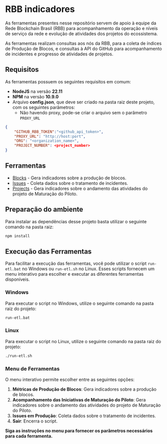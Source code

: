 # RBB indicadores

As ferramentas presentes nesse repositório servem de apoio à equipe da Rede Blockchain Brasil (RBB) para acompanhamento da operação e níveis de serviço da rede e evolução de atividades dos projetos do ecossistema.

As ferramentas realizam consultas aos nós da RBB, para a coleta de índices de Produção de Blocos, e consultas à API do GitHub para acompanhamento de incidentes e progresso de atividades de projetos.

## Requisitos

As ferramentas possuem os seguintes requisitos em comum:

- **NodeJS** na versão **22.11**
- **NPM** na versão **10.9.0**
- Arquivo **config.json**, que deve ser criado na pasta raiz deste projeto, com os seguintes parâmetros:
  - Não havendo proxy, pode-se criar o arquivo sem o parâmetro `PROXY_URL`

```json
{   
    "GITHUB_RBB_TOKEN":"<github_api_token>",
    "PROXY_URL": "http://host:port",
    "ORG": "<organization_name>",
    "PROJECT_NUMBER": <project_number>
}
```

## Ferramentas

- [Blocks](Blocks/README.md) - Gera indicadores sobre a produção de blocos.
- [Issues](Issues/README.md) - Coleta dados sobre o tratamento de incidentes.
- [Projects](Projects/README.md) - Gera indicadores sobre o andamento das atividades do projeto de Maturação do Piloto.

## Preparação do ambiente

Para instalar as dependências desse projeto basta utilizar o seguinte comando na pasta raiz:

```javascript
npm install
```

## Execução das Ferramentas

Para facilitar a execução das ferramentas, você pode utilizar o script `run-etl.bat` no Windows ou `run-etl.sh` no Linux. Esses scripts fornecem um menu interativo para escolher e executar as diferentes ferramentas disponíveis.

### Windows

Para executar o script no Windows, utilize o seguinte comando na pasta raiz do projeto:

```sh
run-etl.bat
```

### Linux

Para executar o script no Linux, utilize o seguinte comando na pasta raiz do projeto:

```sh
./run-etl.sh
```

### Menu de Ferramentas

O menu interativo permite escolher entre as seguintes opções:

1. **Métricas de Produção de Blocos**: Gera indicadores sobre a produção de blocos.
2. **Acompanhamento das Iniciativas de Maturação do Piloto**: Gera indicadores sobre o andamento das atividades do projeto de Maturação do Piloto.
3. **Issues em Produção**: Coleta dados sobre o tratamento de incidentes.
4. **Sair**: Encerra o script.

**Siga as instruções no menu para fornecer os parâmetros necessários para cada ferramenta.**
